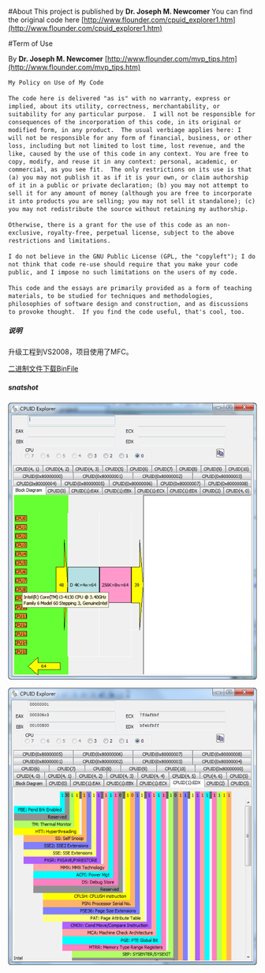 #About
This project is published by **Dr. Joseph M. Newcomer** 
You can find the original code here [http://www.flounder.com/cpuid_explorer1.htm](http://www.flounder.com/cpuid_explorer1.htm)

#Term of Use

By **Dr. Joseph M. Newcomer** 
[http://www.flounder.com/mvp_tips.htm](http://www.flounder.com/mvp_tips.htm)

```
My Policy on Use of My Code

The code here is delivered "as is" with no warranty, express or implied, about its utility, correctness, merchantability, or suitability for any particular purpose.  I will not be responsible for consequences of the incorporation of this code, in its original or modified form, in any product.  The usual verbiage applies here: I will not be responsible for any form of financial, business, or other loss, including but not limited to lost time, lost revenue, and the like, caused by the use of this code in any context. You are free to copy, modify, and reuse it in any context: personal, academic, or commercial, as you see fit.  The only restrictions on its use is that (a) you may not publish it as if it is your own, or claim authorship of it in a public or private declaration; (b) you may not attempt to sell it for any amount of money (although you are free to incorporate it into products you are selling; you may not sell it standalone); (c) you may not redistribute the source without retaining my authorship.

Otherwise, there is a grant for the use of this code as an non-exclusive, royalty-free, perpetual license, subject to the above restrictions and limitations.

I do not believe in the GNU Public License (GPL, the "copyleft"); I do not think that code re-use should require that you make your code public, and I impose no such limitations on the users of my code.

This code and the essays are primarily provided as a form of teaching materials, to be studied for techniques and methodologies, philosophies of software design and construction, and as discussions to provoke thought.  If you find the code useful, that's cool, too.
```

##### 说明
升级工程到VS2008，项目使用了MFC。

[二进制文件下载BinFile](./mvp_tips/CPUID/CPUID/Release/CPUID.exe)

##### snatshot

![snatshot1](snatshot1.png)

![snatshot2](snatshot2.png)




